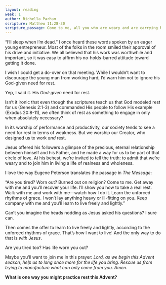 ```yaml
---
layout: reading
week: 1
author: Richella Parham
scripture: Matthew 11:28-30
scripture_passage: Come to me, all you who are weary and are carrying heavy burdens, and I will give you rest. Take my yoke upon you, and learn from me, for I am gentle and humble in heart, and you will find rest for your souls. For my yoke is easy, and my burden is light.
---
```


“I’ll sleep when I’m dead.” I once heard these words spoken by an eager young entrepreneur. Most of the folks in the room smiled their approval of his drive and initiative. We all believed that his work was worthwhile and important, so it was easy to affirm his no-holds-barred attitude toward getting it done.

I wish I could get a do-over on that meeting. While I wouldn’t want to discourage the young man from working hard, I’d warn him not to ignore his God-given need for rest.

Yep, I said it. His <i>God-given</i> need for rest.

Isn’t it ironic that even though the scriptures teach us that God modeled rest for us (Genesis 2:1-3) and commanded His people to follow His example (Exodus 20:8-11), we often think of rest as something to engage in only when absolutely necessary? 

In its worship of performance and productivity, our society tends to see a need for rest in terms of weakness. But we worship our Creator, who designed us to work <i>and</i> rest. 

Jesus offered his followers a glimpse of the precious, eternal relationship between himself and his Father, and he made a way for us to be part of that circle of love. At his behest, we’re invited to tell the truth: to admit that we’re weary and to join him in living a life of realness and wholeness. 

I love the way Eugene Peterson translates the passage in <i>The Message</i>:

“Are you tired? Worn out? Burned out on religion? Come to me. Get away with me and you’ll recover your life. I’ll show you how to take a real rest. Walk with me and work with me—watch how I do it. Learn the unforced rhythms of grace. I won’t lay anything heavy or ill-fitting on you. Keep company with me and you’ll learn to live freely and lightly.”
 
Can’t you imagine the heads nodding as Jesus asked his questions? I sure can.

Then comes the offer to learn to live freely and lightly, according to the unforced rhythms of grace. That’s how I want to live! And the only way to do that is <i>with Jesus</i>. 

Are you tired too? Has life worn you out?

Maybe you’ll want to join me in this prayer: <i>Lord, as we begin this Advent season, help us to long once more for the life you bring. Rescue us from trying to manufacture what can only come from you. Amen.</i>

<b>What is one way you might practice rest this Advent?</b>

